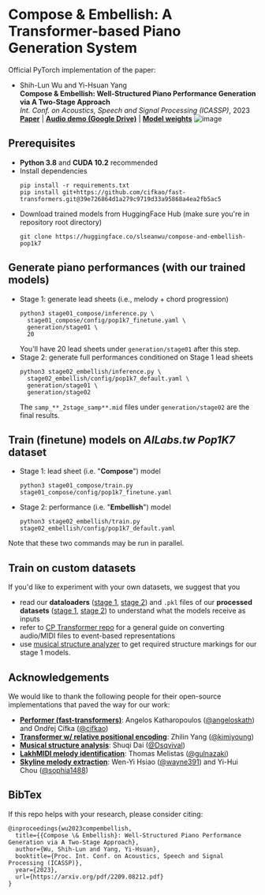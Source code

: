 # Compose & Embellish: A Transformer-based Piano Generation System
Official PyTorch implementation of the paper:
 - Shih-Lun Wu and Yi-Hsuan Yang  
  **Compose & Embellish: Well-Structured Piano Performance Generation via A Two-Stage Approach**  
  _Int. Conf. on Acoustics, Speech and Signal Processing (ICASSP)_, 2023  
   [**Paper**](https://arxiv.org/abs/2209.08212) | [**Audio demo (Google Drive)**](https://bit.ly/comp_embel) | [**Model weights**](https://huggingface.co/slseanwu/compose-and-embellish-pop1k7)
  ![image](https://user-images.githubusercontent.com/31909739/223012496-1c0f3c3c-1aaf-404a-b6ae-a529e8d395d1.png)


## Prerequisites
  - **Python 3.8** and **CUDA 10.2** recommended
  - Install dependencies
    ```
    pip install -r requirements.txt
    pip install git+https://github.com/cifkao/fast-transformers.git@39e726864d1a279c9719d33a95868a4ea2fb5ac5
    ```
  - Download trained models from HuggingFace Hub (make sure you're in repository root directory)
    ```
    git clone https://huggingface.co/slseanwu/compose-and-embellish-pop1k7
    ```

## Generate piano performances (with our trained models)
  - Stage 1: generate lead sheets (i.e., melody + chord progression)
    ```
    python3 stage01_compose/inference.py \
      stage01_compose/config/pop1k7_finetune.yaml \
      generation/stage01 \
      20
    ```
    You'll have 20 lead sheets under `generation/stage01` after this step.  
  - Stage 2: generate full performances conditioned on Stage 1 lead sheets
    ```
    python3 stage02_embellish/inference.py \
      stage02_embellish/config/pop1k7_default.yaml \
      generation/stage01 \
      generation/stage02
    ```
    The `samp_**_2stage_samp**.mid` files under `generation/stage02` are the final results.
    
## Train (finetune) models on _AILabs.tw Pop1K7_ dataset
  - Stage 1: lead sheet (i.e. "**Compose**") model
    ```
    python3 stage01_compose/train.py stage01_compose/config/pop1k7_finetune.yaml
    ```
  - Stage 2: performance (i.e. "**Embellish**") model
    ```
    python3 stage02_embellish/train.py stage02_embellish/config/pop1k7_default.yaml
    ```
Note that these two commands may be run in parallel.

## Train on custom datasets
If you'd like to experiment with your own datasets, we suggest that you
  - read our **dataloaders** ([stage 1](https://github.com/slSeanWU/Compose_and_Embellish/blob/main/stage01_compose/dataloader.py), [stage 2](https://github.com/slSeanWU/Compose_and_Embellish/blob/main/stage02_embellish/dataloader.py)) and `.pkl` files of our **processed datasets** ([stage 1](https://huggingface.co/slseanwu/compose-and-embellish-pop1k7/tree/main/datasets/stage01_compose/pop1k7_finetune), [stage 2](https://huggingface.co/slseanwu/compose-and-embellish-pop1k7/tree/main/datasets/stage02_embellish/pop1k7_leedsheet2midi)) to understand what the models receive as inputs
  - refer to [CP Transformer repo](https://github.com/YatingMusic/compound-word-transformer/blob/main/dataset/Dataset.md) for a general guide on converting audio/MIDI files to event-based representations
  - use [musical structure analyzer](https://github.com/Dsqvival/hierarchical-structure-analysis) to get required structure markings for our stage 1 models.

## Acknowledgements
We would like to thank the following people for their open-source implementations that paved the way for our work:
  - [**Performer (fast-transformers)**](https://github.com/cifkao/fast-transformers/tree/39e726864d1a279c9719d33a95868a4ea2fb5ac5): Angelos Katharopoulos ([@angeloskath](https://github.com/angeloskath)) and Ondřej Cífka ([@cifkao](https://github.com/cifkao))
  - [**Transformer w/ relative positional encoding**](https://github.com/kimiyoung/transformer-xl): Zhilin Yang ([@kimiyoung](https://github.com/kimiyoung))
  - [**Musical structure analysis**](https://github.com/Dsqvival/hierarchical-structure-analysis): Shuqi Dai ([@Dsqvival](https://github.com/Dsqvival))
  - [**LakhMIDI melody identification**](https://github.com/gulnazaki/lyrics-melody/tree/main/pre-processing): Thomas Melistas ([@gulnazaki](https://github.com/gulnazaki))
  - [**Skyline melody extraction**](https://github.com/wazenmai/MIDI-BERT/tree/CP/melody_extraction/skyline): Wen-Yi Hsiao ([@wayne391](https://github.com/wayne391)) and Yi-Hui Chou ([@sophia1488](https://github.com/sophia1488))

## BibTex
If this repo helps with your research, please consider citing:
```
@inproceedings{wu2023compembellish,
  title={{Compose \& Embellish}: Well-Structured Piano Performance Generation via A Two-Stage Approach},
  author={Wu, Shih-Lun and Yang, Yi-Hsuan},
  booktitle={Proc. Int. Conf. on Acoustics, Speech and Signal Processing (ICASSP)},
  year={2023},
  url={https://arxiv.org/pdf/2209.08212.pdf}
}
```

